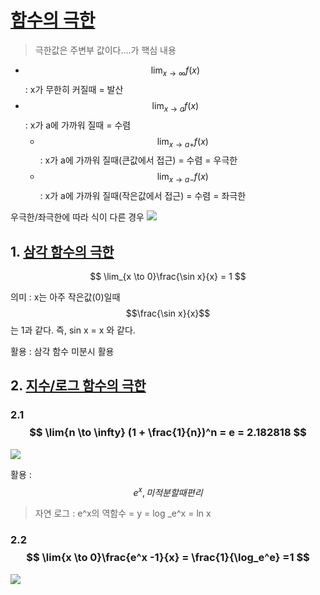# [함수의 극한](https://www.youtube.com/watch?v=6BrXpoJTxlA)

> 극한값은 주변부 값이다....가 핵심 내용 


- $$ \lim_{x \to \infty} f(x)  $$ : x가 무한히 커질때 = 발산 
- $$ \lim_{x \to a} f(x)  $$ : x가 a에 가까워 질때  = 수렴 
    - $$ \lim_{x \to a+} f(x)  $$ : x가 a에 가까워 질때(큰값에서 접근)  = 수렴 = 우극한
    - $$ \lim_{x \to a-} f(x)  $$ : x가 a에 가까워 질때(작은값에서 접근)  = 수렴 = 좌극한 

우극한/좌극한에 따라 식이 다른 경우 
![](https://i.imgur.com/1WRN0SH.png)


## 1. [삼각 함수의 극한](https://www.youtube.com/watch?v=NNSu0I4WzFw)


$$ \lim_{x \to 0}\frac{\sin x}{x} = 1  $$

의미 : x는 아주 작은값(0)일때 $$\frac{\sin x}{x}$$는 1과 같다. 즉, sin x = x 와 같다. 

활용 : 삼각 함수 미분시 활용 




## 2. [지수/로그 함수의 극한](https://youtu.be/NNSu0I4WzFw?t=661)


### 2.1 $$ \lim{n \to \infty} (1 + \frac{1}{n})^n = e = 2.182818 $$

![](https://i.imgur.com/rLLqhpK.png)

활용 : $$ e^x , 미적분 할때 편리 $$



> 자연 로그 : e^x의 역함수 = y = log _e^x = ln x 


### 2.2 $$  \lim{x \to 0}\frac{e^x -1}{x} = \frac{1}{\log_e^e} =1    $$


![](https://i.imgur.com/he3MF3d.png)